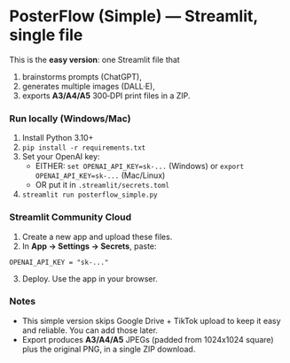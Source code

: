 # PosterFlow (Simple) — Streamlit, single file

This is the **easy version**: one Streamlit file that
1) brainstorms prompts (ChatGPT),
2) generates multiple images (DALL·E),
3) exports **A3/A4/A5** 300‑DPI print files in a ZIP.

### Run locally (Windows/Mac)
1. Install Python 3.10+
2. `pip install -r requirements.txt`
3. Set your OpenAI key:
   - EITHER: `set OPENAI_API_KEY=sk-...` (Windows) or `export OPENAI_API_KEY=sk-...` (Mac/Linux)
   - OR put it in `.streamlit/secrets.toml`
4. `streamlit run posterflow_simple.py`

### Streamlit Community Cloud
1. Create a new app and upload these files.
2. In **App → Settings → Secrets**, paste:
```
OPENAI_API_KEY = "sk-..."
```
3. Deploy. Use the app in your browser.

### Notes
- This simple version skips Google Drive + TikTok upload to keep it easy and reliable. You can add those later.
- Export produces **A3/A4/A5** JPEGs (padded from 1024x1024 square) plus the original PNG, in a single ZIP download.